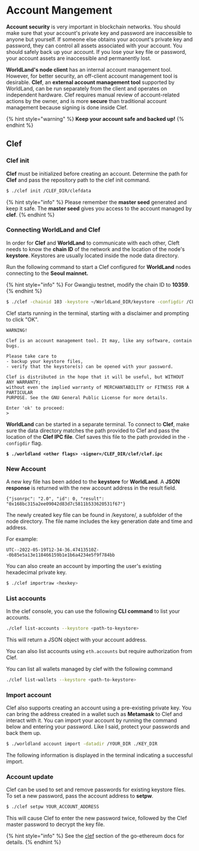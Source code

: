 # Account Mangement

**Account security** is very important in blockchain networks. You should make sure that your account's private key and password are inaccessible to anyone but yourself. If someone else obtains your account's private key and password, they can control all assets associated with your account. You should safely back up your account. If you lose your key file or password, your account assets are inaccessible and permanently lost.

**WorldLand's node client** has an internal account management tool. However, for better security, an off-client account management tool is desirable. **Clef**, an **external account management tool** supported by WorldLand, can be run separately from the client and operates on independent hardware. Clef requires manual review of account-related actions by the owner, and is more **secure** than traditional account management because signing is done inside Clef.

{% hint style="warning" %}
**Keep your account safe and backed up!**
{% endhint %}



## Clef

### **Clef init**

**Clef** must be initialized before creating an account. Determine the path for **Clef** and pass the repository path to the clef init command.

```sh
$ ./clef init /CLEF_DIR/clefdata
```

{% hint style="info" %}
Please remember the **master seed** generated and keep it safe. The **master seed** gives you access to the account managed by **clef**.
{% endhint %}



### Connecting **WorldLand** and Clef

In order for **Clef** and **WorldLand** to communicate with each other, Cleft needs to know the **chain ID** of the network and the location of the node's **keystore**. Keystores are usually located inside the node data directory.

&#x20;Run the following command to start a Clef configured for **WorldLand** nodes connecting to the **Seoul mainnet.**

{% hint style="info" %}
For Gwangju testnet, modify the chain ID to **10359**.
{% endhint %}

```sh
$ ./clef -chainid 103 -keystore ~/WorldLand_DIR/keystore -configdir /CLEF_DIR/clef --http
```

Clef starts running in the terminal, starting with a disclaimer and prompting to click "OK".

```
WARNING!

Clef is an account management tool. It may, like any software, contain bugs.

Please take care to
- backup your keystore files,
- verify that the keystore(s) can be opened with your password.

Clef is distributed in the hope that it will be useful, but WITHOUT ANY WARRANTY;
without even the implied warranty of MERCHANTABILITY or FITNESS FOR A PARTICULAR
PURPOSE. See the GNU General Public License for more details.

Enter 'ok' to proceed:
>
```

**WorldLand** can be started in a separate terminal. To connect to **Clef**, make sure the data directory matches the path provided to Clef and pass the location of the **Clef IPC file**. Clef saves this file to the path provided in the `-configdir` flag.

<pre class="language-sh"><code class="lang-sh"><strong>$ ./worldland &#x3C;other flags> -signer=/CLEF_DIR/clef/clef.ipc
</strong></code></pre>

### **New Account** <a href="#interacting-with-clef" id="interacting-with-clef"></a>

A new key file has been added to the **keystore** for **WorldLand**. A **JSON response** is returned with the new account address in the result field.

```
{"jsonrpc": "2.0", "id": 0, "result": "0x168bc315a2ee09042d83d7c5811b533620531f67"}
```



The newly created key file can be found in /keystore/, a subfolder of the node directory. The file name includes the key generation date and time and address.&#x20;

For example:

```
UTC--2022-05-19T12-34-36.47413510Z--0b85e5a13e118466159b1e1b6a4234e5f9f784bb
```

You can also create an account by importing the user's existing hexadecimal private key.

```sh
$ ./clef importraw <hexkey>
```



### List accounts

In the clef console, you can use the following **CLI command** to list your accounts.

```sh
./clef list-accounts --keystore <path-to-keystore>
```

This will return a JSON object with your account address.

You can also list accounts using `eth.accounts` but require authorization from Clef.

You can list all wallets managed by clef with the following command

```sh
./clef list-wallets --keystore <path-to-keystore>
```



### Import account

Clef also supports creating an account using a pre-existing private key. You can bring the address created in a wallet such as **Metamask** to Clef and interact with it. You can import your account by running the command below and entering your password. Like I said, protect your passwords and back them up.

```sh
$ ./worldland account import -datadir /YOUR_DIR ./KEY_DIR
```

The following information is displayed in the terminal indicating a successful import.



### Account update

Clef can be used to set and remove passwords for existing keystore files. To set a new password, pass the account address to **setpw**.

```sh
$ ./clef setpw YOUR_ACCOUNT_ADDRESS
```

This will cause Clef to enter the new password twice, followed by the Clef master password to decrypt the key file.



{% hint style="info" %}
See the [clef](https://geth.ethereum.org/docs/tools/clef/introduction) section of the go-ethereum docs for details.
{% endhint %}

